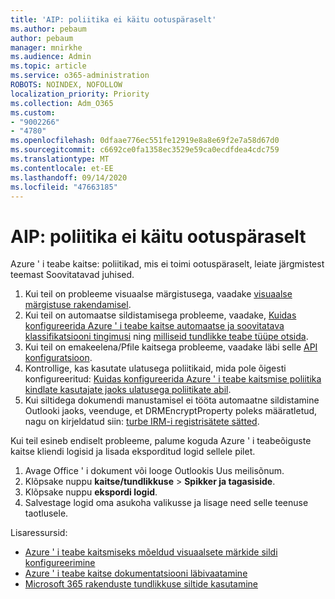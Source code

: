 ```yaml
---
title: 'AIP: poliitika ei käitu ootuspäraselt'
ms.author: pebaum
author: pebaum
manager: mnirkhe
ms.audience: Admin
ms.topic: article
ms.service: o365-administration
ROBOTS: NOINDEX, NOFOLLOW
localization_priority: Priority
ms.collection: Adm_O365
ms.custom:
- "9002266"
- "4780"
ms.openlocfilehash: 0dfaae776ec551fe12919e8a8e69f2e7a58d67d0
ms.sourcegitcommit: c6692ce0fa1358ec3529e59ca0ecdfdea4cdc759
ms.translationtype: MT
ms.contentlocale: et-EE
ms.lasthandoff: 09/14/2020
ms.locfileid: "47663185"
---
```

# <a name="aip-policies-not-behaving-as-expected"></a>AIP: poliitika ei käitu ootuspäraselt

Azure ' i teabe kaitse: poliitikad, mis ei toimi ootuspäraselt, leiate järgmistest teemast Soovitatavad juhised.

1. Kui teil on probleeme visuaalse märgistusega, vaadake [visuaalse märgistuse rakendamisel](https://docs.microsoft.com/azure/information-protection/configure-policy-markings#when-visual-markings-are-applied).
2. Kui teil on automaatse sildistamisega probleeme, vaadake, [Kuidas konfigureerida Azure ' i teabe kaitse automaatse ja soovitatava klassifikatsiooni tingimusi](https://docs.microsoft.com/azure/information-protection/configure-policy-classification) ning [milliseid tundlikke teabe tüüpe otsida](https://docs.microsoft.com/microsoft-365/compliance/sensitive-information-type-entity-definitions).
3. Kui teil on emakeelena/Pfile kaitsega probleeme, vaadake läbi selle [API konfiguratsioon](https://docs.microsoft.com/azure/information-protection/develop/file-api-configuration).
4. Kontrollige, kas kasutate ulatusega poliitikaid, mida pole õigesti konfigureeritud: [Kuidas konfigureerida Azure ' i teabe kaitsmise poliitika kindlate kasutajate jaoks ulatusega poliitikate abil](https://docs.microsoft.com/azure/information-protection/configure-policy-scope).
5. Kui siltidega dokumendi manustamisel ei tööta automaatne sildistamine Outlooki jaoks, veenduge, et DRMEncryptProperty poleks määratletud, nagu on kirjeldatud siin: [turbe IRM-i registrisätete sätted](https://docs.microsoft.com/deployoffice/security/protect-sensitive-messages-and-documents-by-using-irm-in-office#office-2016-irm-registry-key-options).

Kui teil esineb endiselt probleeme, palume koguda Azure ' i teabeõiguste kaitse kliendi logisid ja lisada eksporditud logid sellele pilet.

1. Avage Office ' i dokument või looge Outlookis Uus meilisõnum.
2. Klõpsake nuppu **kaitse/tundlikkuse**  >  **Spikker ja tagasiside**.
3. Klõpsake nuppu **ekspordi logid**.
4. Salvestage logid oma asukoha valikusse ja lisage need selle teenuse taotlusele.

Lisaressursid:

- [Azure ' i teabe kaitsmiseks mõeldud visuaalsete märkide sildi konfigureerimine](https://docs.microsoft.com/azure/information-protection/configure-policy-markings)
- [Azure ' i teabe kaitse dokumentatsiooni läbivaatamine](https://docs.microsoft.com/azure/information-protection/what-is-information-protection)
- [Microsoft 365 rakenduste tundlikkuse siltide kasutamine](https://docs.microsoft.com/microsoft-365/compliance/sensitivity-labels-office-apps)

